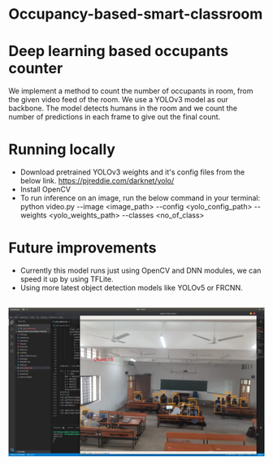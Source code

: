 # Occupancy-based-smart-classroom

# Deep learning based occupants counter
We implement a method to count the number of occupants in room, from the given video feed of the room. We use a YOLOv3 model as our backbone. The model detects humans in the room and we count the number of predictions in each frame to give out the final count.

# Running locally
* Download pretrained YOLOv3 weights and it's config files from the below link.
https://pjreddie.com/darknet/yolo/
* Install OpenCV
* To run inference on an image, run the below command in your terminal:
python video.py --image <image_path> --config <yolo_config_path> --weights <yolo_weights_path> --classes <no_of_class>

# Future improvements
* Currently this model runs just using OpenCV and DNN modules, we can speed it up by using TFLite.
* Using more latest object detection models like YOLOv5 or FRCNN.
<br>
<img src="result.jpeg">
<br>
